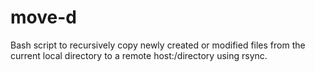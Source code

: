 # move-d
Bash script to recursively copy newly created or modified files from the current local directory to a remote host:/directory using rsync. 

